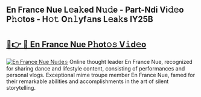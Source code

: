 ## En France Nue L𝚎a𝚔ed N𝚞𝚍e - Part-Ndi Vi𝚍𝚎o P𝚑𝚘tos - H𝚘𝚝 O𝚗𝚕yf𝚊ns L𝚎a𝚔s IY25B

# <h2><a href="http://kf60am.oniu.top/?m=En+France+Nue">🔗👉 🔴 En France Nue P𝚑ot𝚘𝚜 V𝚒d𝚎o</a></h2>

[![En France Nue Nu𝚍e𝚜](https://i.imgur.com/0qMVB7G.gif)](http://kf60am.oniu.top/?m=En+France+Nue)
Online thought leader En France Nue, recognized for sharing dance and lifestyle content, consisting of performances and personal vlogs. Exceptional mime troupe member En France Nue, famed for their remarkable abilities and accomplishments in the art of silent storytelling.  

